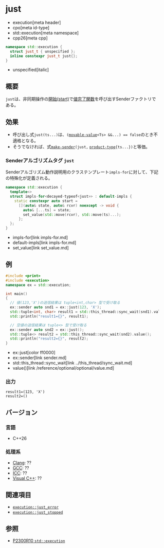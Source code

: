 # just
* execution[meta header]
* cpo[meta id-type]
* std::execution[meta namespace]
* cpp26[meta cpp]

```cpp
namespace std::execution {
  struct just_t { unspecified };
  inline constexpr just_t just{};
}
```
* unspecified[italic]

## 概要
`just`は、非同期操作の[開始(start)](start.md)で[値完了関数](set_value.md)を呼び出すSenderファクトリである。


## 効果
- 呼び出し式`just(ts...)`は、`(`[`movable-value`](../movable-value.md)`<Ts> &&...) == false`のとき不適格となる。
- そうでなければ、式[`make-sender`](make-sender.md)`(just,` [`product-type`](product-type.md.nolink)`{ts...})`と等価。


### Senderアルゴリズムタグ `just`
Senderアルゴリズム動作説明用のクラステンプレート`impls-for`に対して、下記の特殊化が定義される。

```cpp
namespace std::execution {
  template<>
  struct impls-for<decayed-typeof<just>> : default-impls {
    static constexpr auto start =
      [](auto& state, auto& rcvr) noexcept -> void {
        auto& [...ts] = state;
        set_value(std::move(rcvr), std::move(ts)...);
      };
  };
}
```
* impls-for[link impls-for.md]
* default-impls[link impls-for.md]
* set_value[link set_value.md]


## 例
```cpp example
#include <print>
#include <execution>
namespace ex = std::execution;

int main()
{
  // 値(123,'X')の送信結果は tuple<int,char> 型で受け取る
  ex::sender auto snd1 = ex::just(123, 'X');
  std::tuple<int, char> result1 = std::this_thread::sync_wait(snd1).value();
  std::println("result1={}", result1);

  // 空値の送信結果は tuple<> 型で受け取る
  ex::sender auto snd2 = ex::just();
  std::tuple<> result2 = std::this_thread::sync_wait(snd2).value();
  std::println("result2={}", result2);
}
```
* ex::just[color ff0000]
* ex::sender[link sender.md]
* std::this_thread::sync_wait[link ../this_thread/sync_wait.md]
* value()[link /reference/optional/optional/value.md]

### 出力
```
result1=(123, 'X')
result2=()
```


## バージョン
### 言語
- C++26

### 処理系
- [Clang](/implementation.md#clang): ??
- [GCC](/implementation.md#gcc): ??
- [ICC](/implementation.md#icc): ??
- [Visual C++](/implementation.md#visual_cpp): ??


## 関連項目
- [`execution::just_error`](just_error.md.nolink)
- [`execution::just_stopped`](just_stopped.md.nolink)


## 参照
- [P2300R10 `std::execution`](https://www.open-std.org/jtc1/sc22/wg21/docs/papers/2024/p2300r10.html)
